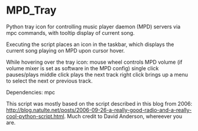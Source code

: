 MPD_Tray
========

Python tray icon for controlling music player daemon (MPD) servers via mpc commands, with tooltip display of current song.

Executing the script places an icon in the taskbar, which displays the current song playing on MPD upon cursor hover. 

While hovering over the tray icon:
mouse wheel controls MPD volume (if volume mixer is set as software in the MPD config)
single click pauses/plays
middle click plays the next track
right click brings up a menu to select the next or previous track.

Dependencies: mpc

This script was mostly based on the script described in this blog from 2006: http://blog.natulte.net/posts/2006-09-26-a-really-good-radio-and-a-really-cool-python-script.html. Much credit to David Anderson, whereever you are.
